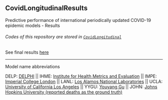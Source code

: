 ## CovidLongitudinalResults

Predictive performance of international periodically updated COVID-19 epidemic models - Results

###### Codes of this repository are stored in [`CovidLongitudinal`](https://github.com/pourmalek/CovidLongitudinal)

See final results [here](https://github.com/pourmalek/CovidLongitudinalResults/tree/main/results/merge#descriptive-statistics-and-maps-of-error-measures)

***

Model name abbreviations

DELP: [DELPHI](https://covidanalytics.io/projections ) ||
IHME: [Institute for Health Metrics and Evaluation](https://covid19.healthdata.org ) ||
IMPE: [Imperial College London](https://mrc-ide.github.io/global-lmic-reports/ ) ||
LANL: [Los Alamos National Laboratories](https://covid-19.bsvgateway.org ) ||
UCLA: [University of California Los Angeles](https://covid19.uclaml.org ) ||
YYGU: [Youyang Gu](https://covid19-projections.com ) ||
JOHN: [Johns Hopkins University (reported deaths as the ground truth)](https://coronavirus.jhu.edu/map.html)
